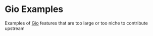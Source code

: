 # Gio Examples
Examples of [Gio](https://gioui.org/) features that are too large or too niche to contribute upstream

